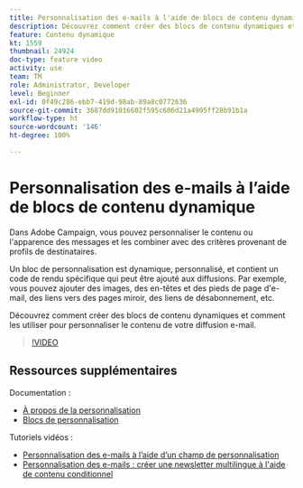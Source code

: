 ```yaml
---
title: Personnalisation des e-mails à l'aide de blocs de contenu dynamique
description: Découvrez comment créer des blocs de contenu dynamiques et comment les utiliser pour personnaliser le contenu de votre diffusion e-mail.
feature: Contenu dynamique
kt: 1559
thumbnail: 24924
doc-type: feature video
activity: use
team: TM
role: Administrator, Developer
level: Beginner
exl-id: 0f49c286-ebb7-419d-98ab-89a8c0772636
source-git-commit: 3687dd91016602f595c606d21a4905ff28b91b1a
workflow-type: ht
source-wordcount: '146'
ht-degree: 100%

---
```



# Personnalisation des e-mails à l’aide de blocs de contenu dynamique

Dans Adobe Campaign, vous pouvez personnaliser le contenu ou l&#39;apparence des messages et les combiner avec des critères provenant de profils de destinataires.

Un bloc de personnalisation est dynamique, personnalisé, et contient un code de rendu spécifique qui peut être ajouté aux diffusions. Par exemple, vous pouvez ajouter des images, des en-têtes et des pieds de page d&#39;e-mail, des liens vers des pages miroir, des liens de désabonnement, etc.

Découvrez comment créer des blocs de contenu dynamiques et comment les utiliser pour personnaliser le contenu de votre diffusion e-mail.


>[!VIDEO](https://video.tv.adobe.com/v/24924?quality=12)

## Ressources supplémentaires

Documentation :

* [À propos de la personnalisation](https://experienceleague.adobe.com/docs/campaign-classic/using/sending-messages/personalizing-deliveries/about-personalization.html?lang=fr)
* [Blocs de personnalisation](https://experienceleague.adobe.com/docs/campaign-classic/using/sending-messages/personalizing-deliveries/personalization-blocks.html?lang=fr)

Tutoriels vidéos :

* [Personnalisation des e-mails à l’aide d’un champ de personnalisation](/help/sending-messages/email-channel/personalizing-emails-using-personalization-fields.md)
* [Personnalisation des e-mails : créer une newsletter multilingue à l&#39;aide de contenu conditionnel](/help/sending-messages/email-channel/personalizing-emails-create-a-multi-lingual-newsletter-using-conditional-content.md)
